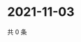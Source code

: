 # 2021-11-03

共 0 条

<!-- BEGIN WEIBO -->
<!-- 最后更新时间 Wed Nov 03 2021 20:17:53 GMT+0800 (China Standard Time) -->

<!-- END WEIBO -->
